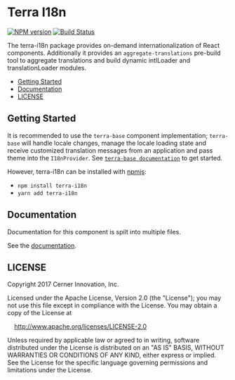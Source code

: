 # Terra I18n


[![NPM version](http://img.shields.io/npm/v/terra-i18n.svg)](https://www.npmjs.org/package/terra-i18n)
[![Build Status](https://travis-ci.org/cerner/terra-core.svg?branch=master)](https://travis-ci.org/cerner/terra-core)

The terra-i18n package provides on-demand internationalization of React components. Additionally it provides an `aggregate-translations` pre-build tool to aggregate translations and build dynamic intlLoader and translationLoader modules.

- [Getting Started](#getting-started)
- [Documentation](#documentation)
- [LICENSE](#license)

## Getting Started

It is recommended to use the `terra-base` component implementation; `terra-base` will handle locale changes, manage the locale loading state and receive customized translation messages from an application and pass theme into the `I18nProvider`. See [`terra-base documentation`](https://github.com/cerner/terra-core/tree/master/packages/terra-base) to get started.

However, terra-i18n can be installed with [npmjs](https://www.npmjs.com):
  - `npm install terra-i18n`
  - `yarn add terra-i18n`


## Documentation

Documentation for this component is spilt into multiple files.

See the [documentation](docs/).

## LICENSE

Copyright 2017 Cerner Innovation, Inc.

Licensed under the Apache License, Version 2.0 (the "License"); you may not use this file except in compliance with the License. You may obtain a copy of the License at

&nbsp;&nbsp;&nbsp;&nbsp;http://www.apache.org/licenses/LICENSE-2.0

Unless required by applicable law or agreed to in writing, software distributed under the License is distributed on an "AS IS" BASIS, WITHOUT WARRANTIES OR CONDITIONS OF ANY KIND, either express or implied. See the License for the specific language governing permissions and limitations under the License.

